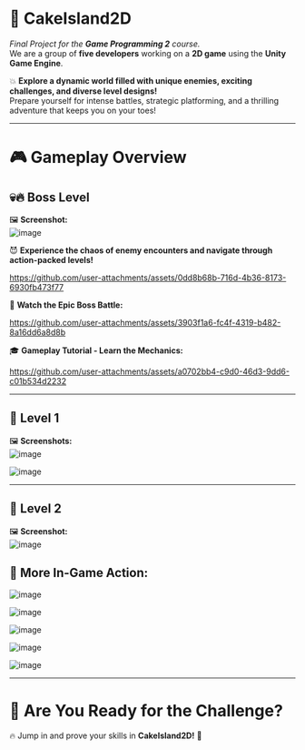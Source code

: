 # 🎂 **CakeIsland2D**  
_Final Project for the **Game Programming 2** course._  
We are a group of **five developers** working on a **2D game** using the **Unity Game Engine**.  

💥 **Explore a dynamic world filled with unique enemies, exciting challenges, and diverse level designs!**  
Prepare yourself for intense battles, strategic platforming, and a thrilling adventure that keeps you on your toes!  

---

# 🎮 **Gameplay Overview**  

## 💀🔥 **Boss Level**  
🖼️ **Screenshot:**  
![image](https://github.com/user-attachments/assets/c294170f-5326-4303-906b-7df08daf2d24)  

😈 **Experience the chaos of enemy encounters and navigate through action-packed levels!**  

https://github.com/user-attachments/assets/0dd8b68b-716d-4b36-8173-6930fb473f77  

🎥 **Watch the Epic Boss Battle:**  

https://github.com/user-attachments/assets/3903f1a6-fc4f-4319-b482-8a16dd6a8d8b  

🎓 **Gameplay Tutorial - Learn the Mechanics:**  

https://github.com/user-attachments/assets/a0702bb4-c9d0-46d3-9dd6-c01b534d2232  

---

## 🌟 **Level 1**  
🖼️ **Screenshots:**  
![image](https://github.com/user-attachments/assets/adab3dad-fb69-420e-bb82-4f78f36cdcb4)  

![image](https://github.com/user-attachments/assets/797db3b5-7654-43e7-ab64-c41cd045f5dd)  

---

## 🚀 **Level 2**  
🖼️ **Screenshot:**  
![image](https://github.com/user-attachments/assets/70fb90f7-e26a-44f9-9c7e-8777d8d27d93)  

## 📸 **More In-Game Action:**  

![image](https://github.com/user-attachments/assets/be9b33a0-a94a-4c4b-8389-adef9e90c946)  

![image](https://github.com/user-attachments/assets/07b7baa2-48a4-40db-96c4-40863c0c2c81)  

![image](https://github.com/user-attachments/assets/bc3f06bc-58e9-4e2a-833e-b45a0664618a)  

![image](https://github.com/user-attachments/assets/ddad8acb-41a8-4454-b976-81b9287fdf96)  

![image](https://github.com/user-attachments/assets/7f2434f7-4ae7-46d6-945a-5b7a99000c65)  

---

# 🎯 **Are You Ready for the Challenge?**  
🔥 Jump in and prove your skills in **CakeIsland2D!** 🚀  
